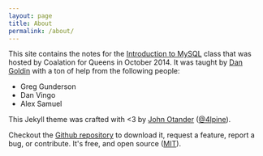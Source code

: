 ```yaml
---
layout: page
title: About
permalink: /about/
---
```


This site contains the notes for the [Introduction to MySQL](http://www.c4q.nyc/introtomysql/) class that was hosted by Coalation for Queens in October 2014. It was taught by [Dan Goldin](http://dangoldin.com) with a ton of help from the following people:

- Greg Gunderson
- Dan Vingo
- Alex Samuel

This Jekyll theme was crafted with <3 by [John Otander](http://johnotander.com)
([@4lpine](https://twitter.com/4lpine)).

Checkout the [Github repository](https://github.com/johnotander/pixyll) to download it,
request a feature, report a bug, or contribute. It's free, and open source
([MIT](http://opensource.org/licenses/MIT)).
